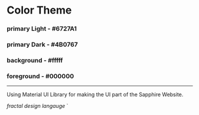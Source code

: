 # Color Theme

### primary Light - #6727A1

### primary Dark - #4B0767

### background - #fffff

### foreground - #000000

---

Using Material UI Library for making the UI part of the Sapphire Website.

_fractal design langauge_
`
